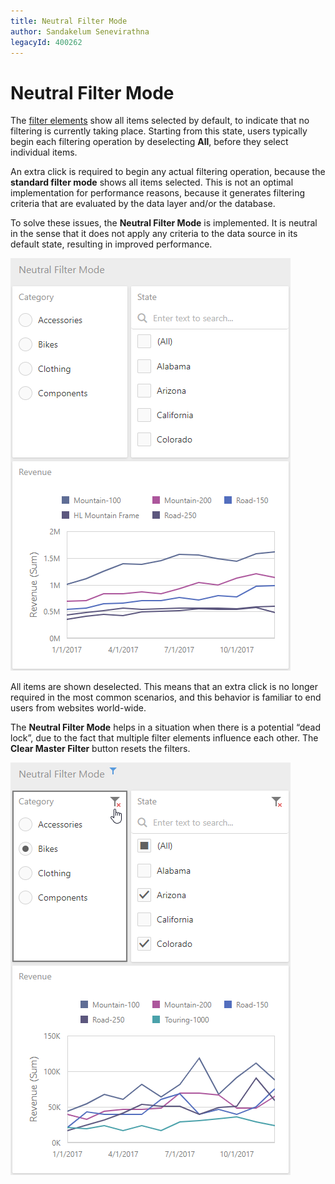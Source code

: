 ```yaml
---
title: Neutral Filter Mode
author: Sandakelum Senevirathna
legacyId: 400262
---
```


# Neutral Filter Mode

The [filter elements](../dashboard-item-settings/filter-elements.md) show all items selected by default, to indicate that no filtering is currently taking place. Starting from this state, users typically begin each filtering operation by deselecting **All**, before they select individual items.

An extra click is required to begin any actual filtering operation, because the **standard filter mode** shows all items selected. This is not an optimal implementation for performance reasons, because it generates filtering criteria that are evaluated by the data layer and/or the database.

To solve these issues, the **Neutral Filter Mode** is implemented. It is neutral in the sense that it does not apply any criteria to the data source in its default state, resulting in improved performance.

![](../../../images/web-neutral-filter-mode-deselected.png)

All items are shown deselected. This means that an extra click is no longer required in the most common scenarios, and this behavior is familiar to end users from websites world-wide.

The **Neutral Filter Mode** helps in a situation when there is a potential “dead lock”, due to the fact that multiple filter elements influence each other. The **Clear Master Filter** button resets the filters.

![](../../../images/web-neutral-filter-mode-clear-master-filter.png)